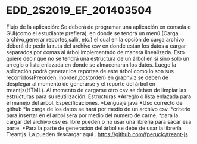# EDD_2S2019_EF_201403504
Flujo de la aplicación: Se deberá de programar una aplicación en consola o GUI(como el estudiante prefiera), en donde se tendrá un menú.(Carga archivo,generar reportes,salir, etc.) el cual en la opción de carga archivo deberá de pedir la ruta del archivo csv en donde están los datos a cargar separados por comas al árbol implementado de manera linealizada. Esto quiere decir que no se tendrá una estructura de un árbol en si sino solo un arreglo o lista enlazada en donde se almacenaran los datos. Luego la aplicación podrá generar los reportes de este árbol como lo son sus recorridos(Preorden, inorden,postorden) en graphviz se deben de desplegar al momento de generarse y el reporte del árbol en treantjs(HTML). Al momento de cargarse otro csv se deben de limpiar las estructuras para su reutilización.  Estructuras *Arreglo o lista enlazada para el manejo del árbol.  Especificaciones. *Lenguaje java *Uso correcto de github *la carga de los datos se hará por medio de un archivo csv. *criterio para insertar en el arbol sera por medio del numero de carne. *para la cargar del archivo csv es libre pueden o no usar una libreria para sacar esa parte. *Para la parte de generación del árbol se debe de usar la librería Treantjs. La pueden descargar aqui . https://github.com/fperucic/treant-js
